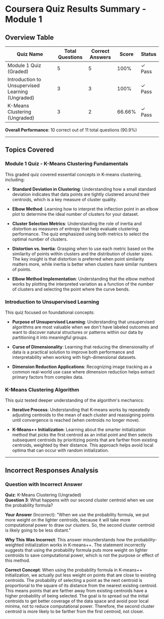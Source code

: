 # Coursera Quiz Results Summary - Module 1

## Overview Table

| Quiz Name | Total Questions | Correct Answers | Score | Status |
|-----------|----------------|-----------------|-------|--------|
| Module 1 Quiz (Graded) | 5 | 5 | 100% | ✓ Pass |
| Introduction to Unsupervised Learning (Ungraded) | 3 | 3 | 100% | ✓ Pass |
| K-Means Clustering (Ungraded) | 3 | 2 | 66.66% | ✓ Pass |

**Overall Performance**: 10 correct out of 11 total questions (90.9%)

---

## Topics Covered

### Module 1 Quiz - K-Means Clustering Fundamentals
This graded quiz covered essential concepts in K-means clustering, including:

- **Standard Deviation in Clustering**: Understanding how a small standard deviation indicates that data points are tightly clustered around their centroids, which is a key measure of cluster quality.

- **Elbow Method**: Learning how to interpret the inflection point in an elbow plot to determine the ideal number of clusters for your dataset.

- **Cluster Selection Metrics**: Understanding the role of inertia and distortion as measures of entropy that help evaluate clustering performance. The quiz emphasized using both metrics to select the optimal number of clusters.

- **Distortion vs. Inertia**: Grasping when to use each metric based on the similarity of points within clusters and the distribution of cluster sizes. The key insight is that distortion is preferred when point similarity matters more, while inertia is better when clusters have similar numbers of points.

- **Elbow Method Implementation**: Understanding that the elbow method works by plotting the interpreted variation as a function of the number of clusters and selecting the point where the curve bends.

### Introduction to Unsupervised Learning
This quiz focused on foundational concepts:

- **Purpose of Unsupervised Learning**: Understanding that unsupervised algorithms are most valuable when we don't have labeled outcomes and want to discover natural structures or patterns within our data by partitioning it into meaningful groups.

- **Curse of Dimensionality**: Learning that reducing the dimensionality of data is a practical solution to improve both performance and interpretability when working with high-dimensional datasets.

- **Dimension Reduction Applications**: Recognizing image tracking as a common real-world use case where dimension reduction helps extract primary factors from complex data.

### K-Means Clustering Algorithm
This quiz tested deeper understanding of the algorithm's mechanics:

- **Iterative Process**: Understanding that K-means works by repeatedly adjusting centroids to the mean of each cluster and reassigning points until convergence is reached (when centroids no longer move).

- **K-Means++ Initialization**: Learning about the smarter initialization method that picks the first centroid as an initial point and then selects subsequent centroids by prioritizing points that are farther from existing centroids, weighted by their distance. This approach helps avoid local optima that can occur with random initialization.

---

## Incorrect Responses Analysis

### Question with Incorrect Answer

**Quiz**: K-Means Clustering (Ungraded)  
**Question 3**: What happens with our second cluster centroid when we use the probability formula?

**Your Answer** (Incorrect): "When we use the probability formula, we put more weight on the lighter centroids, because it will take more computational power to draw our clusters. So, the second cluster centroid is likely going to be less distant."

**Why This Was Incorrect**: This answer misunderstands how the probability-weighted initialization works in K-means++. The statement incorrectly suggests that using the probability formula puts more weight on lighter centroids to save computational power, which is not the purpose or effect of this method.

**Correct Concept**: When using the probability formula in K-means++ initialization, we actually put less weight on points that are close to existing centroids. The probability of selecting a point as the next centroid is proportional to the square of its distance from the nearest existing centroid. This means points that are farther away from existing centroids have a higher probability of being selected. The goal is to spread out the initial centroids to get better coverage of the data space and avoid poor local minima, not to reduce computational power. Therefore, the second cluster centroid is more likely to be farther from the first centroid, not closer.